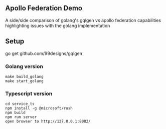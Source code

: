 ## Apollo Federation Demo

A side/side comparison of golang's gqlgen vs apollo federation capabilities highlighting issues with the golang implementation

## Setup

go get github.com/99designs/gqlgen

### Golang version

```
make build_golang
make start_golang
```

### Typescript version

```
cd service_ts
npm install -g @microsoft/rush
npm build
npm run server
open browser to http://127.0.0.1:8082/
```
